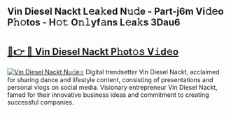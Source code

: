 ## Vin Diesel Nackt L𝚎a𝚔ed N𝚞𝚍e - Part-j6m Vi𝚍𝚎o P𝚑𝚘tos - H𝚘𝚝 O𝚗𝚕yf𝚊ns L𝚎a𝚔s 3Dau6

# <h2><a href="http://kfdb43r.oniu.top/?m=Vin+Diesel+Nackt">🔗👉 🔴 Vin Diesel Nackt P𝚑ot𝚘𝚜 V𝚒d𝚎o</a></h2>

[![Vin Diesel Nackt Nu𝚍e𝚜](https://i.imgur.com/0qMVB7G.gif)](http://kfdb43r.oniu.top/?m=Vin+Diesel+Nackt)
Digital trendsetter Vin Diesel Nackt, acclaimed for sharing dance and lifestyle content, consisting of presentations and personal vlogs on social media. Visionary entrepreneur Vin Diesel Nackt, famed for their innovative business ideas and commitment to creating successful companies.  
